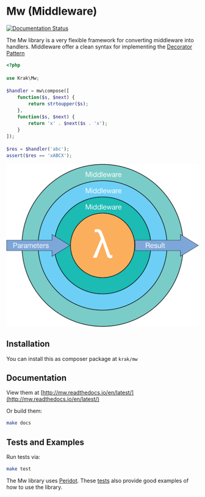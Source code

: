 # Mw (Middleware)

[![Documentation Status](https://readthedocs.org/projects/mw/badge/?version=latest)](http://mw.readthedocs.io/en/latest/?badge=latest)

The Mw library is a very flexible framework for converting middleware into handlers. Middleware offer a clean syntax for implementing the [Decorator Pattern](https://en.wikipedia.org/wiki/Decorator_pattern)

```php
<?php

use Krak\Mw;

$handler = mw\compose([
    function($s, $next) {
        return strtoupper($s);
    },
    function($s, $next) {
        return 'x' . $next($s . 'x');
    }
]);

$res = $handler('abc');
assert($res == 'xABCX');
```

![](docs/_static/middleware.png)

## Installation

You can install this as composer package at `krak/mw`

## Documentation

View them at [http://mw.readthedocs.io/en/latest/](http://mw.readthedocs.io/en/latest/)

Or build them:

```bash
make docs
```


## Tests and Examples

Run tests via:

```bash
make test
```

The Mw library uses [Peridot](http://peridot-php.github.io). These [tests](test/mw.spec.php) also provide good examples of how to use the library.
